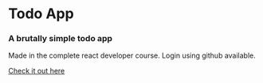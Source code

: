 # Todo App

### A brutally simple todo app

Made in the complete react developer course. Login using github available.

[Check it out here](http://glacial-forest-62881.herokuapp.com/#/?_k=ejhtjw)
